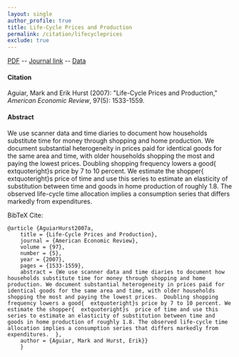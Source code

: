 ```yaml
---
layout: single 
author_profile: true 
title: Life-Cycle Prices and Production 
permalink: /citation/lifecycleprices
exclude: true
---
```


[PDF](https://markaguiar.github.io/files/lifecycleprices.pdf) -- [Journal link](https://doi.org/10.1257/aer.97.5.1533) -- [Data](https://github.com/markaguiar/Lifecycle-Prices-and-Production)
#### Citation

Aguiar, Mark and Erik Hurst (2007): "Life-Cycle Prices and Production," *American Economic Review*, 97(5): 1533-1559.

#### Abstract

We use scanner data and time diaries to document how households substitute time for money through shopping and home production. We document substantial heterogeneity in prices paid for identical goods for the same area and time, with older households shopping the most and paying the lowest prices.  Doubling shopping frequency lowers a good{	extquoteright}s price by 7 to 10 percent. We estimate the shopper{	extquoteright}s  price of time and use this series to estimate an elasticity of substitution between time and goods in home production of roughly 1.8. The observed life-cycle time allocation implies a consumption series that differs markedly from expenditures. 

BibTeX Cite:

	@article {AguiarHurst2007a,
		title = {Life-Cycle Prices and Production},
		journal = {American Economic Review},
		volume = {97},
		number = {5},
		year = {2007},
		pages = {1533-1559},
		abstract = {We use scanner data and time diaries to document how households substitute time for money through shopping and home production. We document substantial heterogeneity in prices paid for identical goods for the same area and time, with older households shopping the most and paying the lowest prices.  Doubling shopping frequency lowers a good{	extquoteright}s price by 7 to 10 percent. We estimate the shopper{	extquoteright}s  price of time and use this series to estimate an elasticity of substitution between time and goods in home production of roughly 1.8. The observed life-cycle time allocation implies a consumption series that differs markedly from expenditures.  },
		author = {Aguiar, Mark and Hurst, Erik}}
		}